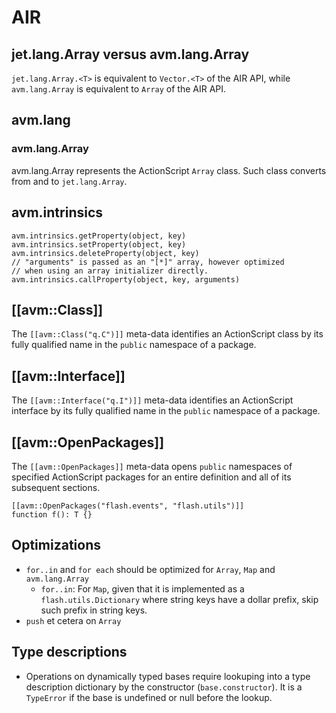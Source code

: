 # AIR

## jet.lang.Array versus avm.lang.Array

`jet.lang.Array.<T>` is equivalent to `Vector.<T>` of the AIR API, while `avm.lang.Array` is equivalent to `Array` of the AIR API.

## avm.lang

### avm.lang.Array

avm.lang.Array represents the ActionScript `Array` class. Such class converts from and to `jet.lang.Array`.

## avm.intrinsics

```
avm.intrinsics.getProperty(object, key)
avm.intrinsics.setProperty(object, key)
avm.intrinsics.deleteProperty(object, key)
// "arguments" is passed as an "[*]" array, however optimized
// when using an array initializer directly.
avm.intrinsics.callProperty(object, key, arguments)
```

## \[\[avm::Class\]\]

The `[[avm::Class("q.C")]]` meta-data identifies an ActionScript class by its fully qualified name in the `public` namespace of a package.

## \[\[avm::Interface\]\]

The `[[avm::Interface("q.I")]]` meta-data identifies an ActionScript interface by its fully qualified name in the `public` namespace of a package.

## \[\[avm::OpenPackages\]\]

The `[[avm::OpenPackages]]` meta-data opens `public` namespaces of specified ActionScript packages for an entire definition and all of its subsequent sections.

```
[[avm::OpenPackages("flash.events", "flash.utils")]]
function f(): T {}
```

## Optimizations

* `for..in` and `for each` should be optimized for `Array`, `Map` and `avm.lang.Array`
  * `for..in`: For `Map`, given that it is implemented as a `flash.utils.Dictionary` where string keys have a dollar prefix, skip such prefix in string keys.
* `push` et cetera on `Array`

## Type descriptions

* Operations on dynamically typed bases require lookuping into a type description dictionary by the constructor (`base.constructor`). It is a `TypeError` if the base is undefined or null before the lookup.